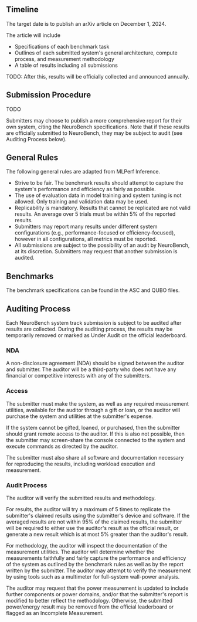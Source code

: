 ## Timeline

The target date is to publish an arXiv article on December 1, 2024.

The article will include 
- Specifications of each benchmark task
- Outlines of each submitted system's general architecture, compute process, and measurement methodology
- A table of results including all submissions

TODO: After this, results will be officially collected and announced annually.

## Submission Procedure

TODO

Submitters may choose to publish a more comprehensive report for their own system, citing the NeuroBench specifications. Note that if these results are officially submitted to NeuroBench, they may be subject to audit (see Auditing Process below).

## General Rules

The following general rules are adapted from MLPerf Inference.

- Strive to be fair. The benchmark results should attempt to capture the system's performance and efficiency as fairly as possible.
- The use of evaluation data in model training and system tuning is not allowed. Only training and validation data may be used.
- Replicability is mandatory. Results that cannot be replicated are not valid results. An average over 5 trials must be within 5% of the reported results.
- Submitters may report many results under different system configurations (e.g., performance-focused or efficiency-focused), however in all configurations, all metrics must be reported.
- All submissions are subject to the possibility of an audit by NeuroBench, at its discretion. Submitters may request that another submission is audited.

## Benchmarks

The benchmark specifications can be found in the ASC and QUBO files.

## Auditing Process

Each NeuroBench system track submission is subject to be audited after results are collected. During the auditing process, the results may be temporarily removed or marked as Under Audit on the official leaderboard.

### NDA

A non-disclosure agreement (NDA) should be signed between the auditor and submitter. The auditor will be a third-party who does not have any financial or competitive interests with any of the submitters.

### Access

The submitter must make the system, as well as any required measurement utilities, available for the auditor through a gift or loan, or the auditor will purchase the system and utilities at the submitter's expense.

If the system cannot be gifted, loaned, or purchased, then the submitter should grant remote access to the auditor. If this is also not possible, then the submitter may screen-share the console connected to the system and execute commands as directed by the auditor.

The submitter must also share all software and documentation necessary for reproducing the results, including workload execution and measurement.

### Audit Process

The auditor will verify the submitted results and methodology.

For results, the auditor will try a maximum of 5 times to replicate the submitter's claimed results using the submitter's device and software. If the averaged results are not within 95% of the claimed results, the submitter will be required to either use the auditor's result as the official result, or generate a new result which is at most 5% greater than the auditor's result.

For methodology, the auditor will inspect the documentation of the measurement utilities. The auditor will determine whether the measurements faithfully and fairly capture the performance and efficiency of the system as outlined by the benchmark rules as well as by the report written by the submitter. The auditor may attempt to verify the measurement by using tools such as a multimeter for full-system wall-power analysis.

The auditor may request that the power measurement is updated to include further components or power domains, and/or that the submitter's report is modified to better reflect the methodology. Otherwise, the submitted power/energy result may be removed from the official leaderboard or flagged as an Incomplete Measurement.
